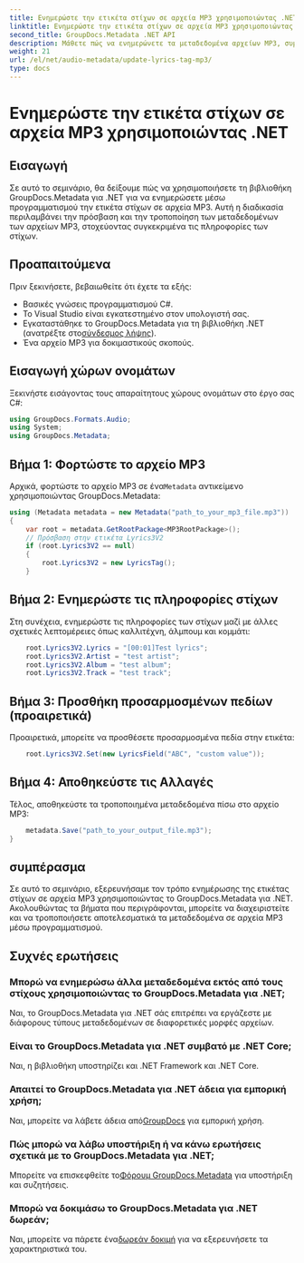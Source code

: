 ```yaml
---
title: Ενημερώστε την ετικέτα στίχων σε αρχεία MP3 χρησιμοποιώντας .NET
linktitle: Ενημερώστε την ετικέτα στίχων σε αρχεία MP3 χρησιμοποιώντας .NET
second_title: GroupDocs.Metadata .NET API
description: Μάθετε πώς να ενημερώνετε τα μεταδεδομένα αρχείων MP3, συμπεριλαμβανομένων των στοιχείων στίχων, καλλιτέχνη και άλμπουμ μέσω προγραμματισμού, χρησιμοποιώντας το GroupDocs.Metadata για .NET.
weight: 21
url: /el/net/audio-metadata/update-lyrics-tag-mp3/
type: docs
---
```

# Ενημερώστε την ετικέτα στίχων σε αρχεία MP3 χρησιμοποιώντας .NET

## Εισαγωγή
Σε αυτό το σεμινάριο, θα δείξουμε πώς να χρησιμοποιήσετε τη βιβλιοθήκη GroupDocs.Metadata για .NET για να ενημερώσετε μέσω προγραμματισμού την ετικέτα στίχων σε αρχεία MP3. Αυτή η διαδικασία περιλαμβάνει την πρόσβαση και την τροποποίηση των μεταδεδομένων των αρχείων MP3, στοχεύοντας συγκεκριμένα τις πληροφορίες των στίχων.
## Προαπαιτούμενα
Πριν ξεκινήσετε, βεβαιωθείτε ότι έχετε τα εξής:
- Βασικές γνώσεις προγραμματισμού C#.
- Το Visual Studio είναι εγκατεστημένο στον υπολογιστή σας.
-  Εγκαταστάθηκε το GroupDocs.Metadata για τη βιβλιοθήκη .NET (ανατρέξτε στο[σύνδεσμος λήψης](https://releases.groupdocs.com/metadata/net/)).
- Ένα αρχείο MP3 για δοκιμαστικούς σκοπούς.

## Εισαγωγή χώρων ονομάτων
Ξεκινήστε εισάγοντας τους απαραίτητους χώρους ονομάτων στο έργο σας C#:
```csharp
using GroupDocs.Formats.Audio;
using System;
using GroupDocs.Metadata;
```
## Βήμα 1: Φορτώστε το αρχείο MP3
 Αρχικά, φορτώστε το αρχείο MP3 σε ένα`Metadata` αντικείμενο χρησιμοποιώντας GroupDocs.Metadata:
```csharp
using (Metadata metadata = new Metadata("path_to_your_mp3_file.mp3"))
{
    var root = metadata.GetRootPackage<MP3RootPackage>();
    // Πρόσβαση στην ετικέτα Lyrics3V2
    if (root.Lyrics3V2 == null)
    {
        root.Lyrics3V2 = new LyricsTag();
    }
```
## Βήμα 2: Ενημερώστε τις πληροφορίες στίχων
Στη συνέχεια, ενημερώστε τις πληροφορίες των στίχων μαζί με άλλες σχετικές λεπτομέρειες όπως καλλιτέχνη, άλμπουμ και κομμάτι:
```csharp
    root.Lyrics3V2.Lyrics = "[00:01]Test lyrics";
    root.Lyrics3V2.Artist = "test artist";
    root.Lyrics3V2.Album = "test album";
    root.Lyrics3V2.Track = "test track";
```
## Βήμα 3: Προσθήκη προσαρμοσμένων πεδίων (προαιρετικά)
Προαιρετικά, μπορείτε να προσθέσετε προσαρμοσμένα πεδία στην ετικέτα:
```csharp
    root.Lyrics3V2.Set(new LyricsField("ABC", "custom value"));
```
## Βήμα 4: Αποθηκεύστε τις Αλλαγές
Τέλος, αποθηκεύστε τα τροποποιημένα μεταδεδομένα πίσω στο αρχείο MP3:
```csharp
    metadata.Save("path_to_your_output_file.mp3");
}
```

## συμπέρασμα
Σε αυτό το σεμινάριο, εξερευνήσαμε τον τρόπο ενημέρωσης της ετικέτας στίχων σε αρχεία MP3 χρησιμοποιώντας το GroupDocs.Metadata για .NET. Ακολουθώντας τα βήματα που περιγράφονται, μπορείτε να διαχειριστείτε και να τροποποιήσετε αποτελεσματικά τα μεταδεδομένα σε αρχεία MP3 μέσω προγραμματισμού.

## Συχνές ερωτήσεις
### Μπορώ να ενημερώσω άλλα μεταδεδομένα εκτός από τους στίχους χρησιμοποιώντας το GroupDocs.Metadata για .NET;
Ναι, το GroupDocs.Metadata για .NET σάς επιτρέπει να εργάζεστε με διάφορους τύπους μεταδεδομένων σε διαφορετικές μορφές αρχείων.
### Είναι το GroupDocs.Metadata για .NET συμβατό με .NET Core;
Ναι, η βιβλιοθήκη υποστηρίζει και .NET Framework και .NET Core.
### Απαιτεί το GroupDocs.Metadata για .NET άδεια για εμπορική χρήση;
 Ναι, μπορείτε να λάβετε άδεια από[GroupDocs](https://purchase.groupdocs.com/buy) για εμπορική χρήση.
### Πώς μπορώ να λάβω υποστήριξη ή να κάνω ερωτήσεις σχετικά με το GroupDocs.Metadata για .NET;
 Μπορείτε να επισκεφθείτε το[Φόρουμ GroupDocs.Metadata](https://forum.groupdocs.com/c/metadata/14) για υποστήριξη και συζητήσεις.
### Μπορώ να δοκιμάσω το GroupDocs.Metadata για .NET δωρεάν;
 Ναι, μπορείτε να πάρετε ένα[δωρεάν δοκιμή](https://releases.groupdocs.com/) για να εξερευνήσετε τα χαρακτηριστικά του.